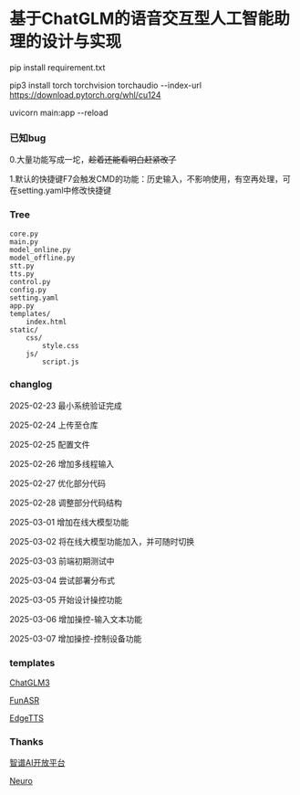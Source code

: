 # 基于ChatGLM的语音交互型人工智能助理的设计与实现

pip install requirement.txt

pip3 install torch torchvision torchaudio --index-url https://download.pytorch.org/whl/cu124

uvicorn main:app --reload

### 已知bug

0.大量功能写成一坨，~~趁着还能看明白赶紧改了~~

1.默认的快捷键F7会触发CMD的功能：历史输入，不影响使用，有空再处理，可在setting.yaml中修改快捷键

### Tree
    core.py
    main.py
    model_online.py
    model_offline.py
    stt.py
    tts.py
    control.py
    config.py
    setting.yaml
    app.py
    templates/
        index.html
    static/
        css/
            style.css
        js/
            script.js

### changlog

2025-02-23 最小系统验证完成

2025-02-24 上传至仓库

2025-02-25 配置文件

2025-02-26 增加多线程输入

2025-02-27 优化部分代码

2025-02-28 调整部分代码结构

2025-03-01 增加在线大模型功能

2025-03-02 将在线大模型功能加入，并可随时切换

2025-03-03 前端初期测试中

2025-03-04 尝试部署分布式

2025-03-05 开始设计操控功能

2025-03-06 增加操控-输入文本功能

2025-03-07 增加操控-控制设备功能

### templates

[ChatGLM3](https://github.com/THUDM/ChatGLM3)

[FunASR](https://github.com/modelscope/FunASR)

[EdgeTTS](https://github.com/rany2/edge-tts)

### Thanks

[智谱AI开放平台](https://bigmodel.cn/)

[Neuro](https://github.com/kimjammer/Neuro)
